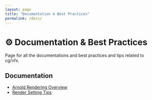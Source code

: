```yaml
---
layout: page
title: "Documentation & Best Practices"
permalink: /docs/
---
```


# ⚙ Documentation & Best Practices

Page for all the documentations and best practices and tips related to cg/vfx.

## Documentation
- [Arnold Rendering Overview](/Arnold-Rendering-Overview.md)
- [Render Setting Tips](/Render_Setting_Tips.md)
